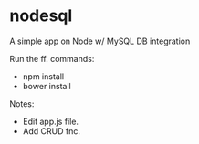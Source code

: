 # nodesql
A simple app on Node w/ MySQL DB integration  
  
Run the ff. commands:  
* npm install  
* bower install  
  
Notes:  
* Edit app.js file.  
* Add CRUD fnc.
